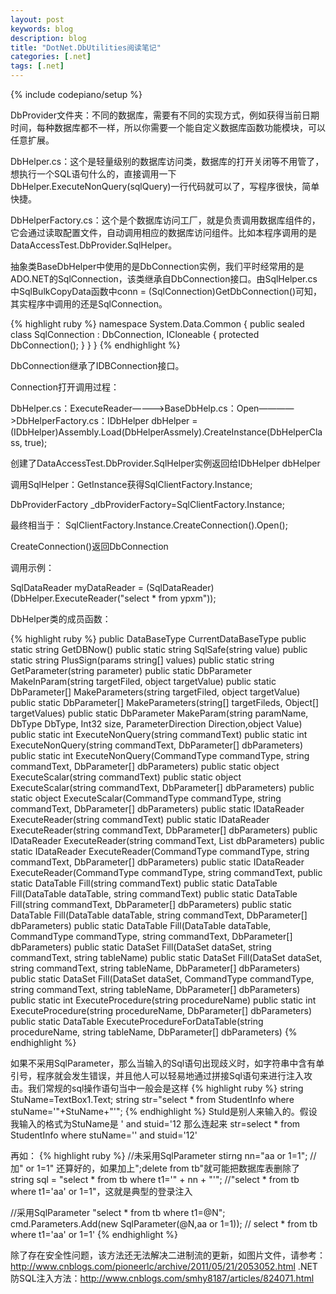 ```yaml
---
layout: post
keywords: blog
description: blog
title: "DotNet.DbUtilities阅读笔记"
categories: [.net]
tags: [.net]
---
```

{% include codepiano/setup %}

DbProvider文件夹：不同的数据库，需要有不同的实现方式，例如获得当前日期时间，每种数据库都不一样，所以你需要一个能自定义数据库函数功能模块，可以任意扩展。

DbHelper.cs：这个是轻量级别的数据库访问类，数据库的打开关闭等不用管了，想执行一个SQL语句什么的，直接调用一下DbHelper.ExecuteNonQuery(sqlQuery)一行代码就可以了，写程序很快，简单快捷。

DbHelperFactory.cs：这个是个数据库访问工厂，就是负责调用数据库组件的，它会通过读取配置文件，自动调用相应的数据库访问组件。比如本程序调用的是DataAccessTest.DbProvider.SqlHelper。

<!--more-->

抽象类BaseDbHelper中使用的是DbConnection实例，我们平时经常用的是ADO.NET的SqlConnection，该类继承自DbConnection接口。由SqlHelper.cs中SqlBulkCopyData函数中conn = (SqlConnection)GetDbConnection()可知，其实程序中调用的还是SqlConnection。

{% highlight ruby %}
namespace System.Data.Common
{
	public sealed class SqlConnection : DbConnection, ICloneable
	{
		protected DbConnection();
		}
	}
}
{% endhighlight %}

DbConnection继承了IDBConnection接口。

Connection打开调用过程：

DbHelper.cs：ExecuteReader————>BaseDbHelp.cs：Open————>DbHelperFactory.cs：IDbHelper dbHelper = (IDbHelper)Assembly.Load(DbHelperAssmely).CreateInstance(DbHelperClass, true);

创建了DataAccessTest.DbProvider.SqlHelper实例返回给IDbHelper dbHelper

调用SqlHelper：GetInstance获得SqlClientFactory.Instance;

DbProviderFactory _dbProviderFactory=SqlClientFactory.Instance;

最终相当于：
SqlClientFactory.Instance.CreateConnection().Open();

CreateConnection()返回DbConnection

调用示例：

SqlDataReader myDataReader = (SqlDataReader)(DbHelper.ExecuteReader("select * from ypxm"));


DbHelper类的成员函数：

{% highlight ruby %}
public DataBaseType CurrentDataBaseType
public static string GetDBNow()
public static string SqlSafe(string value)
public static string PlusSign(params string[] values)
public static string GetParameter(string parameter)
public static DbParameter MakeInParam(string targetFiled, object targetValue)
public static DbParameter[] MakeParameters(string targetFiled, object targetValue)
public static DbParameter[] MakeParameters(string[] targetFileds, Object[] targetValues)
public static DbParameter MakeParam(string paramName, DbType DbType, Int32 size, ParameterDirection Direction,object Value)
public static int ExecuteNonQuery(string commandText)
public static int ExecuteNonQuery(string commandText, DbParameter[] dbParameters)
public static int ExecuteNonQuery(CommandType commandType, string commandText, DbParameter[] dbParameters)
public static object ExecuteScalar(string commandText)
public static object ExecuteScalar(string commandText, DbParameter[] dbParameters)
public static object ExecuteScalar(CommandType commandType, string commandText, DbParameter[] dbParameters)
public static IDataReader ExecuteReader(string commandText)
public static IDataReader ExecuteReader(string commandText, DbParameter[] dbParameters)
public IDataReader ExecuteReader(string commandText, List<DbParameter> dbParameters)
public static IDataReader ExecuteReader(CommandType commandType, string commandText, DbParameter[] dbParameters)
public static IDataReader ExecuteReader(CommandType commandType, string commandText,
public static DataTable Fill(string commandText)
public static DataTable Fill(DataTable dataTable, string commandText)
public static DataTable Fill(string commandText, DbParameter[] dbParameters)
public static DataTable Fill(DataTable dataTable, string commandText, DbParameter[] dbParameters)
public static DataTable Fill(DataTable dataTable, CommandType commandType, string commandText, DbParameter[] dbParameters)
public static DataSet Fill(DataSet dataSet, string commandText, string tableName)
public static DataSet Fill(DataSet dataSet, string commandText, string tableName, DbParameter[] dbParameters)
public static DataSet Fill(DataSet dataSet, CommandType commandType, string commandText, string tableName, DbParameter[] dbParameters)
public static int ExecuteProcedure(string procedureName)
public static int ExecuteProcedure(string procedureName, DbParameter[] dbParameters)
public static DataTable ExecuteProcedureForDataTable(string procedureName, string tableName, DbParameter[] dbParameters)
{% endhighlight %}

如果不采用SqlParameter，那么当输入的Sql语句出现歧义时，如字符串中含有单引号，程序就会发生错误，并且他人可以轻易地通过拼接Sql语句来进行注入攻击。我们常规的sql操作语句当中一般会是这样
{% highlight ruby %}
string StuName=TextBox1.Text;
string str="select * from StudentInfo where stuName='"+StuName+"'";
{% endhighlight %}
StuId是别人来输入的。假设我输入的格式为StuName是 ' and stuid='12
那么连起来 str=select * from StudentInfo where stuName='' and stuid='12'

再如：
{% highlight ruby %}
//未采用SqlParameter
stirng nn="aa or 1=1"; //加" or 1=1" 还算好的，如果加上";delete from tb"就可能把数据库表删除了
string sql = "select * from tb where t1='" + nn + "'"; //"select * from tb where t1='aa' or 1=1"，这就是典型的登录注入


//采用SqlParameter
"select * from tb where t1=@N";
cmd.Parameters.Add(new SqlParameter(@N,aa or 1=1)); // select * from tb where t1='aa' or 1=1'
{% endhighlight %}

除了存在安全性问题，该方法还无法解决二进制流的更新，如图片文件，请参考：http://www.cnblogs.com/pioneerlc/archive/2011/05/21/2053052.html
.NET防SQL注入方法：http://www.cnblogs.com/smhy8187/articles/824071.html